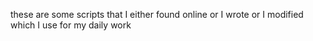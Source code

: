 these are some scripts that I either found online or I wrote or I modified which I use for my daily work
